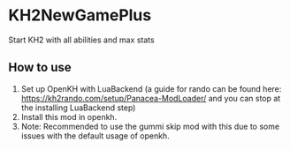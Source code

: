 # KH2NewGamePlus
Start KH2 with all abilities and max stats


## How to use
1) Set up OpenKH with LuaBackend (a guide for rando can be found here: https://kh2rando.com/setup/Panacea-ModLoader/ and you can stop at the installing LuaBackend step)
2) Install this mod in openkh. 
3) Note: Recommended to use the gummi skip mod with this due to some issues with the default usage of openkh.
